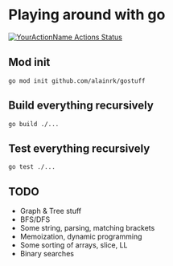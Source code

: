 # Playing around with go
[![YourActionName Actions Status](https://github.com/alainrk/gostuff/workflows/Go/badge.svg)](https://github.com/alainrk/gostuff/actions)

## Mod init
```
go mod init github.com/alainrk/gostuff
```

## Build everything recursively
```
go build ./...
```

## Test everything recursively
```
go test ./...
```

## TODO
- Graph & Tree stuff
- BFS/DFS
- Some string, parsing, matching brackets
- Memoization, dynamic programming
- Some sorting of arrays, slice, LL
- Binary searches
